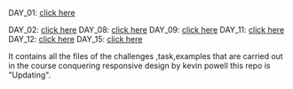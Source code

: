 DAY_01: [click here](https://github.com/Satyapt001/Conquering_Responsive_design/tree/149bd742aa333e1bc7b507190c2413bbf0899a24/Day_01)


DAY_02: [click here](https://github.com/Satyapt001/Conquering_Responsive_design/tree/149bd742aa333e1bc7b507190c2413bbf0899a24/Day_02)
DAY_08: [click here](https://github.com/Satyapt001/Conquering_Responsive_design/tree/149bd742aa333e1bc7b507190c2413bbf0899a24/Day_08)
DAY_09: [click here](https://github.com/Satyapt001/Conquering_Responsive_design/tree/149bd742aa333e1bc7b507190c2413bbf0899a24/Day_09)
DAY_11: [click here](https://github.com/Satyapt001/Conquering_Responsive_design/tree/149bd742aa333e1bc7b507190c2413bbf0899a24/Day_11)
DAY_12: [click here](https://github.com/Satyapt001/Conquering_Responsive_design/tree/149bd742aa333e1bc7b507190c2413bbf0899a24/Day_12)
DAY_15: [click here](https://github.com/Satyapt001/Conquering_Responsive_design/tree/149bd742aa333e1bc7b507190c2413bbf0899a24/Day_15)


It contains all the files of the challenges ,task,examples that are carried out in the course conquering responsive design by kevin powell this repo  is "Updating".
